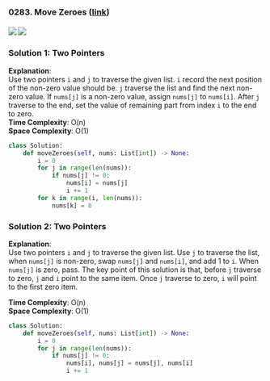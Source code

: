 ### 0283. Move Zeroes ([link](https://leetcode.com/problems/move-zeroes/))
#### ![](https://img.shields.io/badge/Tag-Array_TwoPointers-brightgreen.svg) ![](https://img.shields.io/badge/Difficult-Easy-brightgreen.svg)
### Solution 1: Two Pointers
**Explanation**:  
Use two pointers <code>i</code> and <code>j</code> to traverse the given list. <code>i</code> record the next position 
of the non-zero value should be. <code>j</code> traverse the list and find the next non-zero value. If 
<code>nums[j]</code> is a non-zero value, assign <code>nums[j]</code> to <code>nums[i]</code>. After <code>j</code>
traverse to the end, set the value of remaining part from index <code>i</code> to the end to zero.  
**Time Complexity**: O(n)  
**Space Complexity**: O(1)
``` python
class Solution:
    def moveZeroes(self, nums: List[int]) -> None:
        i = 0
        for j in range(len(nums)):
            if nums[j] != 0:
                nums[i] = nums[j]
                i += 1
        for k in range(i, len(nums)):
            nums[k] = 0
```

### Solution 2: Two Pointers
**Explanation**:  
Use two pointers <code>i</code> and <code>j</code> to traverse the given list. Use <code>j</code> to
traverse the list, when <code>nums[j]</code> is non-zero, swap <code>nums[j]</code> and <code>nums[i]</code>, and add 1 
to <code>i</code>.  When <code>nums[j]</code> is zero, pass. The key point of this solution is that, before 
<code>j</code> traverse to zero, <code>j</code> and <code>i</code> point to the same item. Once <code>j</code> traverse
to zero, <code>i</code> will point to the first zero item.

**Time Complexity**: O(n)  
**Space Complexity**: O(1)
``` python
class Solution:
    def moveZeroes(self, nums: List[int]) -> None:
        i = 0
        for j in range(len(nums)):
            if nums[j] != 0:
                nums[i], nums[j] = nums[j], nums[i]
                i += 1
```
